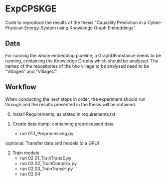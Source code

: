 # ExpCPSKGE
Code to reproduce the results of the thesis "Causality Prediction in a Cyber-Physical-Energy-System using Knowledge Graph Embeddings".

## Data 

For running the whole embedding pipeline, a GraphDB instance needs to be running, containing the Knowledge Graphs which should be analysed.
The names of the repositories of the two village to be analysed need to be "VillageA" and "VillageC".

## Workflow

When conducting the next steps in order, the experiment should run through and the results presented in the thesis will be obtained.

0. Install Requirements, as stated in requirements.txt

1. Create data dump, containing preprocessed data
	- run 01.1_Preprocessing.py 

(optional: Transfer data and models to a GPU)

2. Train models 
	- run 02.01_TrainTransE.py
	- run 02.02_TrainComplEx.py
	- run 02.03_TrainTransH.py
	- run 02.04 
